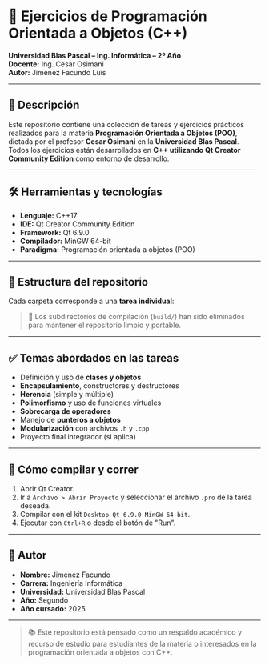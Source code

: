 # 🧾 Ejercicios de Programación Orientada a Objetos (C++)  
**Universidad Blas Pascal – Ing. Informática – 2º Año**  
**Docente:** Ing. Cesar Osimani  
**Autor:** Jimenez Facundo Luis

---

## 📌 Descripción

Este repositorio contiene una colección de tareas y ejercicios prácticos realizados para la materia **Programación Orientada a Objetos (POO)**, dictada por el profesor **Cesar Osimani** en la **Universidad Blas Pascal**.  
Todos los ejercicios están desarrollados en **C++ utilizando Qt Creator Community Edition** como entorno de desarrollo.

---

## 🛠️ Herramientas y tecnologías

- **Lenguaje:** C++17  
- **IDE:** Qt Creator Community Edition  
- **Framework:** Qt 6.9.0  
- **Compilador:** MinGW 64-bit  
- **Paradigma:** Programación orientada a objetos (POO)

---

## 📁 Estructura del repositorio

Cada carpeta corresponde a una **tarea individual**:


> 🔁 Los subdirectorios de compilación (`build/`) han sido eliminados para mantener el repositorio limpio y portable.

---

## ✅ Temas abordados en las tareas

- Definición y uso de **clases y objetos**
- **Encapsulamiento**, constructores y destructores
- **Herencia** (simple y múltiple)
- **Polimorfismo** y uso de funciones virtuales
- **Sobrecarga de operadores**
- Manejo de **punteros a objetos**
- **Modularización** con archivos `.h` y `.cpp`
- Proyecto final integrador (si aplica)

---

## 🚀 Cómo compilar y correr

1. Abrir Qt Creator.
2. Ir a `Archivo > Abrir Proyecto` y seleccionar el archivo `.pro` de la tarea deseada.
3. Compilar con el kit `Desktop Qt 6.9.0 MinGW 64-bit`.
4. Ejecutar con `Ctrl+R` o desde el botón de "Run".

---

## 👤 Autor

- **Nombre:** Jimenez Facundo  
- **Carrera:** Ingeniería Informática  
- **Universidad:** Universidad Blas Pascal  
- **Año:** Segundo  
- **Año cursado:** 2025

---

> 📚 Este repositorio está pensado como un respaldo académico y recurso de estudio para estudiantes de la materia o interesados en la programación orientada a objetos con C++.


